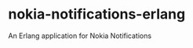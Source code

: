 nokia-notifications-erlang
==========================

An Erlang application for Nokia Notifications
